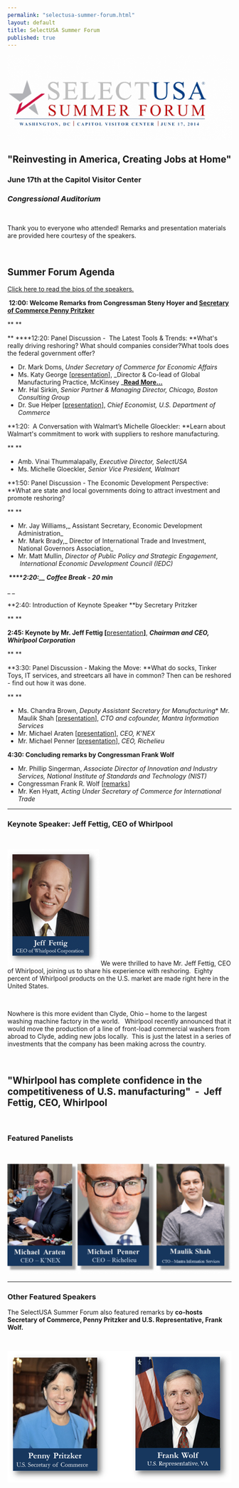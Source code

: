 ```yaml
---
permalink: "selectusa-summer-forum.html"
layout: default
title: SelectUSA Summer Forum
published: true
---
```


![SelectUSA Summer Forum Logo](images/summer_forum_graphic-633x238.png "SelectUSA Summer Forum")

## "Reinvesting in America, Creating Jobs at Home"

### June 17th at the Capitol Visitor Center

### _Congressional Auditorium &nbsp;_

&nbsp;

Thank you to everyone who attended! Remarks and presentation materials are provided here courtesy of the speakers.

&nbsp;

## Summer Forum Agenda

[Click here to read the bios of the speakers.](documents/all_speaker_bios_for_handout_final.pdf)


**&nbsp;12:00:
Welcome Remarks from Congressman Steny Hoyer and [Secretary of Commerce Penny Pritzker](http://www.commerce.gov/news/secretary-speeches/2014/06/17/selectusa-summer-forum-reinvesting-america-creating-jobs-home)**

**
**

**&nbsp;****12:20:
Panel Discussion - &nbsp;The Latest Tools &amp; Trends: **What's really driving reshoring? What should companies consider?What tools does the federal government offer?

*   Dr. Mark Doms, _Under
Secretary of Commerce for Economic Affairs_
*   Ms. Katy George [[presentation](documents/katy_george_selectusa_summer_forum_jun_17_2014.pdf)],
_Director &amp; Co-lead of Global Manufacturing Practice, McKinsey _**[Read More...](http://www.mckinsey.com/insights/manufacturing/shaping_the_future_of_manufacturing)**
*   Mr. Hal Sirkin,
_Senior Partner &amp; Managing Director, Chicago, Boston Consulting Group_
*   Dr. Sue Helper [[presentation](documents/final_sue_helper_selectusa_summer_forum_jun_17_2014.pdf)],
_Chief Economist, U.S. Department of Commerce_

**1:20: &nbsp;A Conversation with Walmart’s Michelle Gloeckler: **Learn about Walmart's commitment to work with suppliers to reshore manufacturing.&nbsp;

**
**

*   Amb. Vinai
Thummalapally, _Executive Director, SelectUSA_
*   Ms. Michelle
Gloeckler, _Senior Vice President, Walmart_

**1:50:
Panel Discussion - The Economic
Development Perspective: **What are state and local governments doing to attract investment and promote reshoring?

**
**

*   Mr. Jay Williams,_
Assistant Secretary, Economic Development Administration_
*   Mr. Mark Brady,_ Director of International Trade and Investment, National Governors Association_
*   Mr. Matt Mullin,
_Director of Public Policy and Strategic Engagement_, _&nbsp;International Economic Development Council (IEDC)_

**&nbsp;****_2:20:__&nbsp;Coffee Break - 20 min_**

_
_

**2:40: Introduction of Keynote Speaker **by Secretary Pritzker

**
**

**2:45:
Keynote by Mr. Jeff Fettig [**[presentation](documents/jeff_fettig_selectusa_summer_forum_jun_17_2014.pdf)**]**,&nbsp;**_Chairman and CEO, Whirlpool Corporation_**

**
**

**3:30:
Panel Discussion - Making the Move: **What do socks, Tinker Toys, IT services, and streetcars all have in common? Then can be reshored - find out how it was done.

**
**

*   Ms. Chandra Brown,
_Deputy Assistant Secretary for Manufacturing_*   Mr. Maulik Shah [[presentation](documents/maulik_shah_selectusa_summer_forum_jun_17_2014.pdf)], _CTO
and cofounder, Mantra Information Services_
*   Mr. Michael Araten [[presentation](documents/michael_araten_selectusa_summer_forum_jun_17_2014.pdf)],
_CEO, K’NEX_
*   Mr. Michael Penner [[presentation](documents/michael_penner_selectusa_summer_forum_jun_17_2014.pdf)],
_CEO, Richelieu_

**4:30:
Concluding remarks by Congressman Frank Wolf&nbsp;**

*   Mr. Phillip Singerman, _Associate Director of Innovation and
Industry Services, National Institute of Standards and Technology (NIST)_
*   Congressman Frank R. Wolf [[remarks](http://wolf.house.gov/media-center/press-releases/wolf-its-time-to-bring-manufacturing-jobs-back-home#.U-omR_ldX1Y)]
*   Mr. Ken Hyatt, _Acting Under Secretary of Commerce for International Trade_

    
* * *


### Keynote Speaker: Jeff Fettig, CEO of Whirlpool

&nbsp;

<span class="imgeventleft">![Image of Jeff Fettig](images/jeff-206x261.png "Jeff Fettig")</span>
We were thrilled to have Mr. Jeff Fettig, CEO
        of Whirlpool, joining us to share his experience with reshoring.
        &nbsp;Eighty percent of Whirlpool products on the U.S. market are made
        right here in the United States.

&nbsp;

Nowhere is this more evident than
        Clyde, Ohio – home to the largest washing machine factory in the world.
        &nbsp; Whirlpool recently announced that it would move the production
        of a line of front-load commercial washers from abroad to Clyde, adding
        new jobs locally. &nbsp;This is just the latest in a series of
        investments that the company has been making across the country.

&nbsp;

## "Whirlpool has complete confidence in the competitiveness of U.S. manufacturing" &nbsp;- &nbsp;Jeff Fettig, CEO, Whirlpool


&nbsp;

### **Featured Panelists**

&nbsp;

![](images/panel_grouped-506x248.png)


* * *


### Other Featured Speakers

The SelectUSA Summer Forum also featured remarks by **co-hosts Secretary of Commerce, Penny Pritzker and U.S. Representative,
        Frank Wolf.**

&nbsp;

![Photos of Penny Pritzker and Frank Wolf](images/both_0.png "Penny Pritzker and Frank Wolf")
